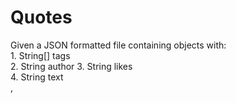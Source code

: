 # Quotes
Given a JSON formatted file containing objects with:  
    1. String[] tags  
    2. String author 
    3. String likes  
    4. String text  
    ,  
      

